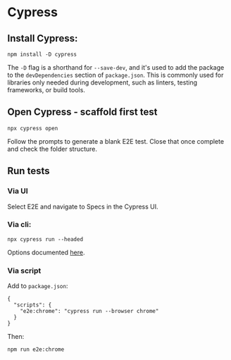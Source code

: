 # Cypress

## Install Cypress:

```
npm install -D cypress
```

The `-D` flag is a shorthand for `--save-dev`, and it's used to add the package to the `devDependencies` section of `package.json`. This is commonly used for libraries only needed during development, such as linters, testing frameworks, or build tools.

## Open Cypress - scaffold first test

```
npx cypress open
```

Follow the prompts to generate a blank E2E test. Close that once complete and check the folder structure.

## Run tests

### Via UI

Select E2E and navigate to Specs in the Cypress UI.

### Via cli:

```
npx cypress run --headed
```

Options documented [here](https://docs.cypress.io/app/references/command-line#Options).

### Via script

Add to `package.json`:

```
{
  "scripts": {
    "e2e:chrome": "cypress run --browser chrome"
  }
}
```

Then:

```
npm run e2e:chrome
```